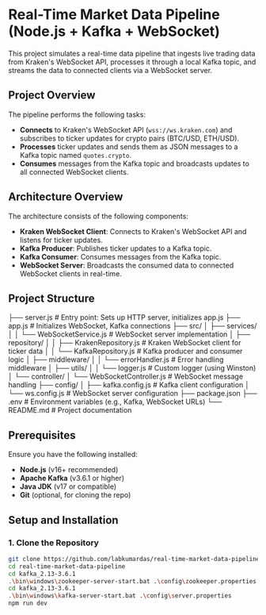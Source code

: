 # Real-Time Market Data Pipeline (Node.js + Kafka + WebSocket)

This project simulates a real-time data pipeline that ingests live trading data from Kraken's WebSocket API, processes it through a local Kafka topic, and streams the data to connected clients via a WebSocket server.

## Project Overview

The pipeline performs the following tasks:

- **Connects** to Kraken's WebSocket API (`wss://ws.kraken.com`) and subscribes to ticker updates for crypto pairs (BTC/USD, ETH/USD).
- **Processes** ticker updates and sends them as JSON messages to a Kafka topic named `quotes.crypto`.
- **Consumes** messages from the Kafka topic and broadcasts updates to all connected WebSocket clients.

## Architecture Overview

The architecture consists of the following components:

- **Kraken WebSocket Client**: Connects to Kraken's WebSocket API and listens for ticker updates.
- **Kafka Producer**: Publishes ticker updates to a Kafka topic.
- **Kafka Consumer**: Consumes messages from the Kafka topic.
- **WebSocket Server**: Broadcasts the consumed data to connected WebSocket clients in real-time.

## Project Structure

├── server.js # Entry point: Sets up HTTP server, initializes app.js
├── app.js # Initializes WebSocket, Kafka connections
├── src/
│ ├── services/
│ │ └── WebSocketService.js # WebSocket server implementation
│ ├── repository/
│ │ ├── KrakenRepository.js # Kraken WebSocket client for ticker data
│ │ └── KafkaRepository.js # Kafka producer and consumer logic
│ ├── middleware/
│ │ └── errorHandler.js # Error handling middleware
│ ├── utils/
│ │ └── logger.js # Custom logger (using Winston)
│ └── controller/
│ └── WebSocketController.js # WebSocket message handling
├── config/
│ ├── kafka.config.js # Kafka client configuration
│ └── ws.config.js # WebSocket server configuration
├── package.json
├── .env # Environment variables (e.g., Kafka, WebSocket URLs)
└── README.md # Project documentation


## Prerequisites

Ensure you have the following installed:

- **Node.js** (v16+ recommended)
- **Apache Kafka** (v3.6.1 or higher)
- **Java JDK** (v17 or compatible)
- **Git** (optional, for cloning the repo)

## Setup and Installation

### 1. Clone the Repository

```bash
git clone https://github.com/labkumardas/real-time-market-data-pipeline.git
cd real-time-market-data-pipeline
cd kafka_2.13-3.6.1
.\bin\windows\zookeeper-server-start.bat .\config\zookeeper.properties
cd kafka_2.13-3.6.1
.\bin\windows\kafka-server-start.bat .\config\server.properties
npm run dev

 
